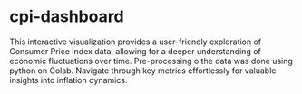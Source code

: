 # cpi-dashboard
This interactive visualization provides a user-friendly exploration of Consumer Price Index data, allowing for a deeper understanding of economic fluctuations over time. Pre-processing o the data was done using python on Colab. Navigate through key metrics effortlessly for valuable insights into inflation dynamics.
